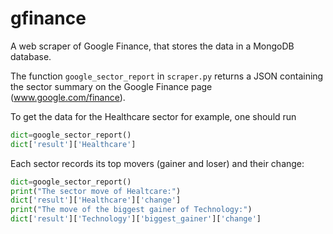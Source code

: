 # gfinance
A web scraper of Google Finance, that stores the data in a MongoDB database.

The function `google_sector_report` in `scraper.py` returns a JSON containing the sector summary on the Google Finance page (www.google.com/finance).

To get the data for the Healthcare sector for example, one should run
```python
dict=google_sector_report()
dict['result']['Healthcare']
```

Each sector records its top movers (gainer and loser) and their change:
```python
dict=google_sector_report()
print("The sector move of Healtcare:")
dict['result']['Healthcare']['change']
print("The move of the biggest gainer of Technology:")
dict['result']['Technology']['biggest_gainer']['change']
```